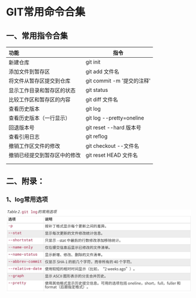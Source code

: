 # GIT常用命令合集

## 一、常用指令合集



| 功能                         | 指令                       |
| :--------------------------- | -------------------------- |
| 新建仓库                     | git init                   |
| 添加文件到暂存区             | git add  文件名            |
| 将文件从暂存区提交到仓库     | git commit -m '提交的注释' |
| 显示工作目录和暂存区的状态   | git status                 |
| 比较工作区和暂存区的内容     | git diff 文件名            |
| 查看历史版本                 | git log                    |
| 查看历史版本（一行显示）     | git log --pretty=oneline   |
| 回退版本号                   | git reset --hard 版本号    |
| 查看引用日志                 | git reflog                 |
| 撤销工作区文件的修改         | git checkout --文件名      |
| 撤销已经提交到暂存区中的修改 | git reset HEAD 文件名      |
|                              |                            |
|                              |                            |









## 二、附录：

### 1、log常用选项

![log相关指令](GIT常用命令合集.assets/log.jpg)
